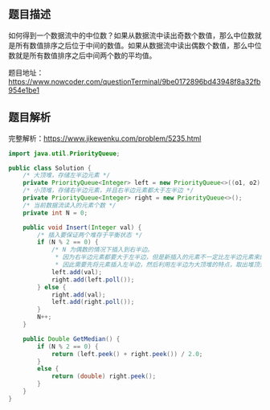 ## 题目描述

如何得到一个数据流中的中位数？如果从数据流中读出奇数个数值，那么中位数就是所有数值排序之后位于中间的数值。如果从数据流中读出偶数个数值，那么中位数就是所有数值排序之后中间两个数的平均值。

题目地址：https://www.nowcoder.com/questionTerminal/9be0172896bd43948f8a32fb954e1be1

## 题目解析

完整解析：https://www.jikewenku.com/problem/5235.html

```java
import java.util.PriorityQueue;

public class Solution {
    /* 大顶堆，存储左半边元素 */
    private PriorityQueue<Integer> left = new PriorityQueue<>((o1, o2) -> o2 - o1);
    /* 小顶堆，存储右半边元素，并且右半边元素都大于左半边 */
    private PriorityQueue<Integer> right = new PriorityQueue<>();
    /* 当前数据流读入的元素个数 */
    private int N = 0;

    public void Insert(Integer val) {
        /* 插入要保证两个堆存于平衡状态 */
        if (N % 2 == 0) {
            /* N 为偶数的情况下插入到右半边。
             * 因为右半边元素都要大于左半边，但是新插入的元素不一定比左半边元素来的大，
             * 因此需要先将元素插入左半边，然后利用左半边为大顶堆的特点，取出堆顶元素即为最大元素，此时插入右半边 */
            left.add(val);
            right.add(left.poll());
        } else {
            right.add(val);
            left.add(right.poll());
        }
        N++;
    }

    public Double GetMedian() {
        if (N % 2 == 0) {
            return (left.peek() + right.peek()) / 2.0;
        }
        else {
            return (double) right.peek();
        }
    }
}

```